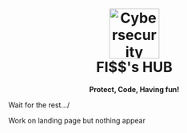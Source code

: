 <h1 align="center">
  <img src="https://s8.gifyu.com/images/979447220829032478.gif" alt="Cybersecurity" height="100px">
  <br>
  FI$$'s HUB
</h1>

<p align="center">
  <strong>Protect, Code, Having fun!</strong>
</p>

<p>Wait for the rest.../</p>
<p>Work on landing page but nothing appear</p>







